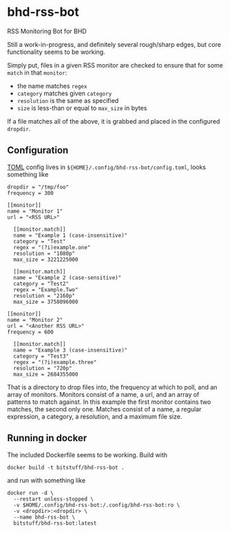 # bhd-rss-bot
RSS Monitoring Bot for BHD

Still a work-in-progress, and definitely several rough/sharp edges,
but core functionality seems to be working.

Simply put, files in a given RSS monitor are checked to ensure that
for some `match` in that `monitor`:

* the name matches `regex`
* `category` matches given `category`
* `resolution` is the same as specified
* `size` is less-than or equal to `max_size` in bytes

If a file matches all of the above, it is grabbed and placed in the
configured `dropdir`.

## Configuration

[TOML](https://toml.io/en/) config lives in
`${HOME}/.config/bhd-rss-bot/config.toml`,
looks something like

```
dropdir = "/tmp/foo"
frequency = 300

[[monitor]]
name = "Monitor 1"
url = "<RSS URL>"

  [[monitor.match]]
  name = "Example 1 (case-insensitive)"
  category = "Test"
  regex = "(?i)example.one"
  resolution = "1080p"
  max_size = 3221225000
  
  [[monitor.match]]
  name = "Example 2 (case-sensitive)"
  category = "Test2"
  regex = "Example.Two"
  resolution = "2160p"
  max_size = 3758096000

[[monitor]]
name = "Monitor 2"
url = "<Another RSS URL>"
frequency = 600

  [[monitor.match]]
  name = "Example 3 (case-insensitive)"
  category = "Test3"
  regex = "(?i)example.three"
  resolution = "720p"
  max_size = 2684355000
```

That is a directory to drop files into, the frequency at which to
poll, and an array of monitors.
Monitors consist of a name, a url, 
and an array of patterns to match against.
In this example the first monitor contains two matches, the
second only one.  Matches consist of a name, a
regular expression, a category, a resolution, and
a maximum file size.  

## Running in docker

The included Dockerfile seems to be working.  Build with

```
docker build -t bitstuff/bhd-rss-bot .
```

and run with something like

```
docker run -d \
  --restart unless-stopped \
  -v $HOME/.config/bhd-rss-bot:/.config/bhd-rss-bot:ro \
  -v <dropdir>:<dropdir> \
  --name bhd-rss-bot \
  bitstuff/bhd-rss-bot:latest

```
